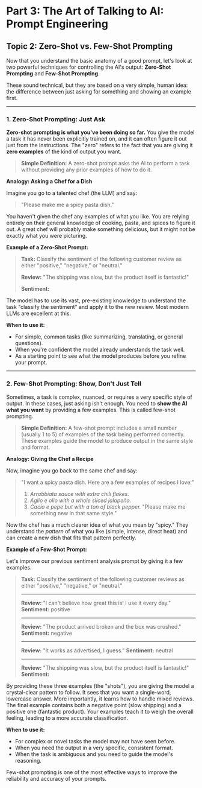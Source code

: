 # Part 3: The Art of Talking to AI: Prompt Engineering
## Topic 2: Zero-Shot vs. Few-Shot Prompting

Now that you understand the basic anatomy of a good prompt, let's look at two powerful techniques for controlling the AI's output: **Zero-Shot Prompting** and **Few-Shot Prompting**.

These sound technical, but they are based on a very simple, human idea: the difference between just asking for something and showing an example first.

---

### 1. Zero-Shot Prompting: Just Ask

**Zero-shot prompting is what you've been doing so far.** You give the model a task it has never been explicitly trained on, and it can often figure it out just from the instructions. The "zero" refers to the fact that you are giving it **zero examples** of the kind of output you want.

> **Simple Definition:** A zero-shot prompt asks the AI to perform a task without providing any prior examples of how to do it.

**Analogy: Asking a Chef for a Dish**

Imagine you go to a talented chef (the LLM) and say:
> "Please make me a spicy pasta dish."

You haven't given the chef any examples of what you like. You are relying entirely on their general knowledge of cooking, pasta, and spices to figure it out. A great chef will probably make something delicious, but it might not be exactly what you were picturing.

**Example of a Zero-Shot Prompt:**

> **Task:** Classify the sentiment of the following customer review as either "positive," "negative," or "neutral."
>
> **Review:** "The shipping was slow, but the product itself is fantastic!"
>
> **Sentiment:**

The model has to use its vast, pre-existing knowledge to understand the task "classify the sentiment" and apply it to the new review. Most modern LLMs are excellent at this.

**When to use it:**
*   For simple, common tasks (like summarizing, translating, or general questions).
*   When you're confident the model already understands the task well.
*   As a starting point to see what the model produces before you refine your prompt.

---

### 2. Few-Shot Prompting: Show, Don't Just Tell

Sometimes, a task is complex, nuanced, or requires a very specific style of output. In these cases, just asking isn't enough. You need to **show the AI what you want** by providing a few examples. This is called few-shot prompting.

> **Simple Definition:** A few-shot prompt includes a small number (usually 1 to 5) of examples of the task being performed correctly. These examples guide the model to produce output in the same style and format.

**Analogy: Giving the Chef a Recipe**

Now, imagine you go back to the same chef and say:
> "I want a spicy pasta dish. Here are a few examples of recipes I love:"
> 1.  *Arrabbiata sauce with extra chili flakes.*
> 2.  *Aglio e olio with a whole sliced jalapeño.*
> 3.  *Cacio e pepe but with a ton of black pepper.*
> "Please make me something new in that same style."

Now the chef has a much clearer idea of what you mean by "spicy." They understand the *pattern* of what you like (simple, intense, direct heat) and can create a new dish that fits that pattern perfectly.

**Example of a Few-Shot Prompt:**

Let's improve our previous sentiment analysis prompt by giving it a few examples.

> **Task:** Classify the sentiment of the following customer reviews as either "positive," "negative," or "neutral."
>
> ---
>
> **Review:** "I can't believe how great this is! I use it every day."
> **Sentiment:** positive
>
> ---
>
> **Review:** "The product arrived broken and the box was crushed."
> **Sentiment:** negative
>
> ---
>
> **Review:** "It works as advertised, I guess."
> **Sentiment:** neutral
>
> ---
>
> **Review:** "The shipping was slow, but the product itself is fantastic!"
> **Sentiment:**

By providing these three examples (the "shots"), you are giving the model a crystal-clear pattern to follow. It sees that you want a single-word, lowercase answer. More importantly, it learns how to handle mixed reviews. The final example contains both a negative point (slow shipping) and a positive one (fantastic product). Your examples teach it to weigh the overall feeling, leading to a more accurate classification.

**When to use it:**
*   For complex or novel tasks the model may not have seen before.
*   When you need the output in a very specific, consistent format.
*   When the task is ambiguous and you need to guide the model's reasoning.

Few-shot prompting is one of the most effective ways to improve the reliability and accuracy of your prompts.
